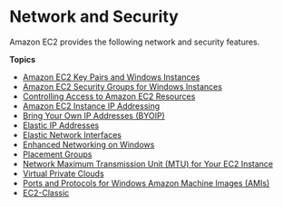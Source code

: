 # Network and Security<a name="ec2-network-and-security"></a>

Amazon EC2 provides the following network and security features\.

**Topics**
+ [Amazon EC2 Key Pairs and Windows Instances](ec2-key-pairs.md)
+ [Amazon EC2 Security Groups for Windows Instances](using-network-security.md)
+ [Controlling Access to Amazon EC2 Resources](UsingIAM.md)
+ [Amazon EC2 Instance IP Addressing](using-instance-addressing.md)
+ [Bring Your Own IP Addresses \(BYOIP\)](ec2-byoip.md)
+ [Elastic IP Addresses](elastic-ip-addresses-eip.md)
+ [Elastic Network Interfaces](using-eni.md)
+ [Enhanced Networking on Windows](enhanced-networking.md)
+ [Placement Groups](placement-groups.md)
+ [Network Maximum Transmission Unit \(MTU\) for Your EC2 Instance](network_mtu.md)
+ [Virtual Private Clouds](using-vpc.md)
+ [Ports and Protocols for Windows Amazon Machine Images \(AMIs\)](ports-and-protocols.md)
+ [EC2\-Classic](ec2-classic-platform.md)